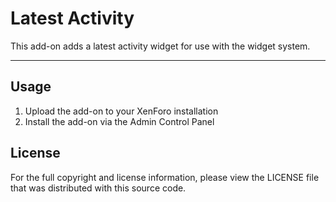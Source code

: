 Latest Activity
===============
This add-on adds a latest activity widget for use with the widget system.

---------------------------------------------------------------------------------

Usage
-----
1. Upload the add-on to your XenForo installation
2. Install the add-on via the Admin Control Panel

License
-------
For the full copyright and license information, please view the LICENSE file
that was distributed with this source code.
